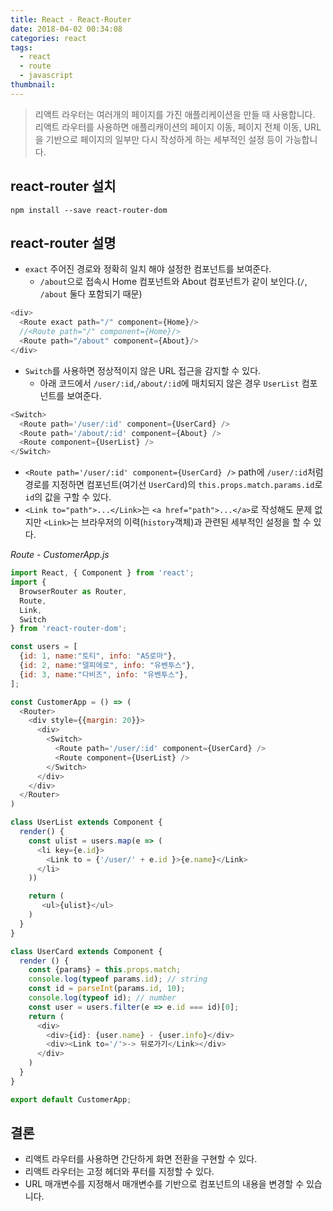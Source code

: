```yaml
---
title: React - React-Router
date: 2018-04-02 00:34:08
categories: react
tags:
  - react
  - route
  - javascript
thumbnail:
---
```


> 리액트 라우터는 여러개의 페이지를 가진 애플리케이션을 만들 때 사용합니다.
> 리액트 라우터를 사용하면 애플리캐이션의 페이지 이동, 페이지 전체 이동, URL을 기반으로 페이지의 일부만 다시 작성하게 하는 세부적인 설정 등이 가능합니다.

## react-router 설치

`npm install --save react-router-dom`

## react-router 설명

- `exact` 주어진 경로와 정확히 일치 해야 설정한 컴포넌트를 보여준다.
	- `/about`으로 접속시 Home 컴포넌트와 About 컴포넌트가 같이 보인다.(`/`, `/about` 둘다 포함되기 때문)

``` js
<div>
  <Route exact path="/" component={Home}/>
  //<Route path="/" component={Home}/>
  <Route path="/about" component={About}/>
</div>
```

- `Switch`를 사용하면 정상적이지 않은 URL 접근을 감지할 수 있다.
	- 아래 코드에서 `/user/:id`,`/about/:id`에 매치되지 않은 경우 `UserList` 컴포넌트를 보여준다.

``` js
<Switch>
  <Route path='/user/:id' component={UserCard} />
  <Route path='/about/:id' component={About} />
  <Route component={UserList} />
</Switch>
```

- `<Route path='/user/:id' component={UserCard} />` path에 `/user/:id`처럼 경로를 지정하면 컴포넌트(여기선 `UserCard`)의 `this.props.match.params.id`로 `id`의 값을 구할 수 있다.
- `<Link to="path">...</Link>`는 `<a href="path">...</a>`로 작성해도 문제 없지만 `<Link>`는 브라우저의 이력(`history`객체)과 관련된 세부적인 설정을 할 수 있다.

*Route - CustomerApp.js*
``` js
import React, { Component } from 'react';
import {
  BrowserRouter as Router,
  Route,
  Link,
  Switch
} from 'react-router-dom';

const users = [
  {id: 1, name:"토티", info: "AS로마"},
  {id: 2, name:"델피에로", info: "유벤투스"},
  {id: 3, name:"다비즈", info: "유벤투스"},
];

const CustomerApp = () => (
  <Router>
    <div style={{margin: 20}}>
      <div>
        <Switch>
          <Route path='/user/:id' component={UserCard} />
          <Route component={UserList} />
        </Switch>
      </div>
    </div>
  </Router>
)

class UserList extends Component {
  render() {
    const ulist = users.map(e => (
      <li key={e.id}>
        <Link to = {'/user/' + e.id }>{e.name}</Link>
      </li>
    ))

    return (
       <ul>{ulist}</ul>
    )
  }
}

class UserCard extends Component {
  render () {
    const {params} = this.props.match;
    console.log(typeof params.id); // string
    const id = parseInt(params.id, 10);
    console.log(typeof id); // number
    const user = users.filter(e => e.id === id)[0];
    return (
      <div>
        <div>{id}: {user.name} - {user.info}</div>
        <div><Link to='/'>-> 뒤로가기</Link></div>
      </div>
    )
  }
}

export default CustomerApp;
```

## 결론

- 리액트 라우터를 사용하면 간단하게 화면 전환을 구현할 수 있다.
- 리액트 라우터는 고정 헤더와 푸터를 지정할 수 있다.
- URL 매개변수를 지정해서 매개변수를 기반으로 컴포넌트의 내용을 변경할 수 있습니다.
